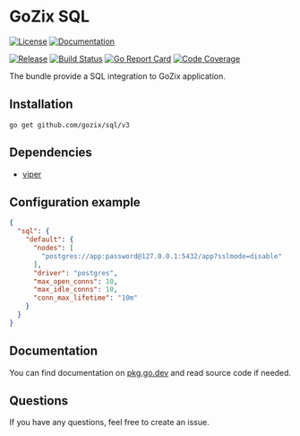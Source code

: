 # GoZix SQL

[documentation-img]: https://img.shields.io/badge/godoc-reference-blue.svg?color=24B898&style=for-the-badge&logo=go&logoColor=ffffff
[documentation-url]: https://pkg.go.dev/github.com/gozix/sql/v3
[license-img]: https://img.shields.io/github/license/gozix/sql.svg?style=for-the-badge
[license-url]: https://github.com/gozix/sql/blob/master/LICENSE
[release-img]: https://img.shields.io/github/tag/gozix/sql.svg?label=release&color=24B898&logo=github&style=for-the-badge
[release-url]: https://github.com/gozix/sql/releases/latest
[build-status-img]: https://img.shields.io/github/actions/workflow/status/gozix/sql/go.yml?logo=github&style=for-the-badge
[build-status-url]: https://github.com/gozix/sql/actions
[go-report-img]: https://img.shields.io/badge/go%20report-A%2B-green?style=for-the-badge
[go-report-url]: https://goreportcard.com/report/github.com/gozix/sql
[code-coverage-img]: https://img.shields.io/codecov/c/github/gozix/sql.svg?style=for-the-badge&logo=codecov
[code-coverage-url]: https://codecov.io/gh/gozix/sql

[![License][license-img]][license-url]
[![Documentation][documentation-img]][documentation-url]

[![Release][release-img]][release-url]
[![Build Status][build-status-img]][build-status-url]
[![Go Report Card][go-report-img]][go-report-url]
[![Code Coverage][code-coverage-img]][code-coverage-url]

The bundle provide a SQL integration to GoZix application.

## Installation

```shell
go get github.com/gozix/sql/v3
```

## Dependencies

* [viper](https://github.com/gozix/viper)

## Configuration example

```json
{
  "sql": {
    "default": {
      "nodes": [
        "postgres://app:password@127.0.0.1:5432/app?sslmode=disable"
      ],
      "driver": "postgres",
      "max_open_conns": 10,
      "max_idle_conns": 10,
      "conn_max_lifetime": "10m"
    }
  }
}
```

## Documentation

You can find documentation on [pkg.go.dev][documentation-url] and read source code if needed.

## Questions

If you have any questions, feel free to create an issue.
